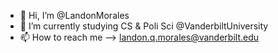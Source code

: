 - 👋 Hi, I’m @LandonMorales
- 🌱 I’m currently studying CS & Poli Sci @VanderbiltUniversity
- 📫 How to reach me --> landon.q.morales@vanderbilt.edu

<!---
LandonMorales/LandonMorales is a ✨ special ✨ repository because its `README.md` (this file) appears on your GitHub profile.
You can click the Preview link to take a look at your changes.
--->
